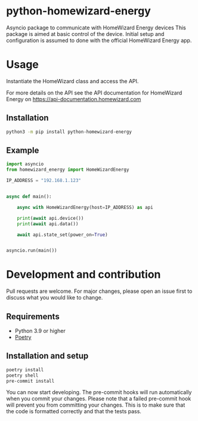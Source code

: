 # python-homewizard-energy

Asyncio package to communicate with HomeWizard Energy devices
This package is aimed at basic control of the device. Initial setup and configuration is assumed to done with the official HomeWizard Energy app.

# Usage
Instantiate the HomeWizard class and access the API.

For more details on the API see the API documentation for HomeWizard Energy on https://api-documentation.homewizard.com

## Installation
```bash
python3 -m pip install python-homewizard-energy
```

## Example
```python
import asyncio
from homewizard_energy import HomeWizardEnergy

IP_ADDRESS = "192.168.1.123"


async def main():

    async with HomeWizardEnergy(host=IP_ADDRESS) as api

    print(await api.device())
    print(await api.data())

    await api.state_set(power_on=True)


asyncio.run(main())
```

# Development and contribution
Pull requests are welcome. For major changes, please open an issue first to discuss what you would like to change.

## Requirements
- Python 3.9 or higher
- [Poetry](https://python-poetry.org/docs/#installing-with-pipx)

## Installation and setup
```bash
poetry install
poetry shell
pre-commit install
```

You can now start developing. The pre-commit hooks will run automatically when you commit your changes. Please note that a failed pre-commit hook will prevent you from committing your changes. This is to make sure that the code is formatted correctly and that the tests pass.
